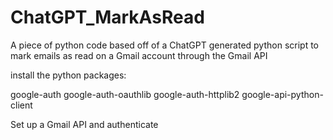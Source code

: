 # ChatGPT_MarkAsRead
A piece of python code based off of a ChatGPT generated python script to mark emails as read on a Gmail account through the Gmail API

install the python packages:

google-auth
google-auth-oauthlib
google-auth-httplib2
google-api-python-client

Set up a Gmail API and authenticate



